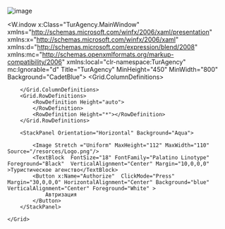 ![image](https://github.com/Holid3n/DemoEkzamen/assets/97594334/095291fd-5d0b-4589-bfe7-79bf32a57410)

<W.indow x:Class="TurAgency.MainWindow"
        xmlns="http://schemas.microsoft.com/winfx/2006/xaml/presentation"
        xmlns:x="http://schemas.microsoft.com/winfx/2006/xaml"
        xmlns:d="http://schemas.microsoft.com/expression/blend/2008"
        xmlns:mc="http://schemas.openxmlformats.org/markup-compatibility/2006"
        xmlns:local="clr-namespace:TurAgency"
        mc:Ignorable="d"
        Title="TurAgency" MinHeight="450" MinWidth="800" Background="CadetBlue">
    <Grid >
        <Grid.ColumnDefinitions>
           
        </Grid.ColumnDefinitions>
        <Grid.RowDefinitions>
            <RowDefinition Height="auto">   
            </RowDefinition>
            <RowDefinition Height="*"></RowDefinition>
        </Grid.RowDefinitions>

        <StackPanel Orientation="Horizontal" Background="Aqua">
            
            <Image Stretch ="Uniform" MaxHeight="112" MaxWidth="110" Source="/resorces/Logo.png"/>
            <TextBlock  FontSize="18" FontFamily="Palatino Linotype" Foreground="Black"  VerticalAlignment="Center" Margin="10,0,0,0" >Туристическое агенство</TextBlock>
            <Button x:Name="Authorize"  ClickMode="Press" Margin="30,0,0,0" HorizontalAlignment="Center" Background="blue"  VerticalAlignment="Center" Foreground="White" >
                Автризация
            </Button>
        </StackPanel>
        
    </Grid>
</Window>

